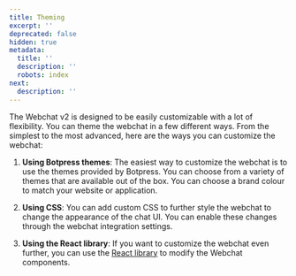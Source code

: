 ```yaml
---
title: Theming
excerpt: ''
deprecated: false
hidden: true
metadata:
  title: ''
  description: ''
  robots: index
next:
  description: ''
---
```

The Webchat v2 is designed to be easily customizable with a lot of flexibility. You can theme the webchat in a few different ways. From the simplest to the most advanced, here are the ways you can customize the webchat:

1. **Using Botpress themes**: The easiest way to customize the webchat is to use the themes provided by Botpress. You can choose from a variety of themes that are available out of the box. You can choose a brand colour to match your website or application.

2. **Using CSS**: You can add custom CSS to further style the webchat to change the appearance of the chat UI. You can enable these changes through the webchat integration settings.

3. **Using the React library**: If you want to customize the webchat even further, you can use the [React library](../docs/webchat-react-library) to modify the Webchat components.
